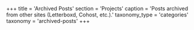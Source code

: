 +++
title = 'Archived Posts'
section = 'Projects'
caption = 'Posts archived from other sites (Letterboxd, Cohost, etc.).'
taxonomy_type = 'categories'
taxonomy = 'archived-posts'
+++